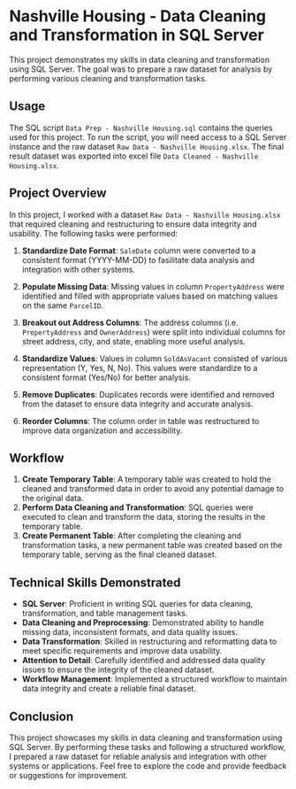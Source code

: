 # Nashville Housing - Data Cleaning and Transformation in SQL Server

This project demonstrates my skills in data cleaning and transformation using SQL Server. The goal was to prepare a raw dataset for analysis by performing various cleaning and transformation tasks.

## Usage

The SQL script `Data Prep - Nashville Housing.sql` contains the queries used for this project. To run the script, you will need access to a SQL Server instance and the raw dataset `Raw Data - Nashville Housing.xlsx`. The final result dataset was exported into excel file `Data Cleaned - Nashville Housing.xlsx`.

## Project Overview

In this project, I worked with a dataset `Raw Data - Nashville Housing.xlsx` that required cleaning and restructuring to ensure data integrity and usability. The following tasks were performed:

1. **Standardize Date Format**: `SaleDate` column were converted to a consistent format (YYYY-MM-DD) to fasilitate data analysis and integration with other systems.
   
2. **Populate Missing Data**: Missing values in column `PropertyAddress` were identified and filled  with appropriate values based on matching values on the same `ParcelID`.

3. **Breakout out Address Columns**: The address columns (i.e. `PropertyAddress` and `OwnerAddress`) were split into individual columns for street address, city, and state, enabling more useful analysis.

4. **Standardize Values**: Values in column `SoldAsVacant` consisted of various representation (Y, Yes, N, No). This values were standardize to a consistent format (Yes/No) for better analysis.

5. **Remove Duplicates**: Duplicates records were identified and removed from the dataset to ensure data integrity and accurate analysis.

6. **Reorder Columns**: The column order in table was restructured to improve data organization and accessibility.

## Workflow

1. **Create Temporary Table**: A temporary table was created to hold the cleaned and transformed data in order to avoid any potential damage to the original data.
2. **Perform Data Cleaning and Transformation**: SQL queries were executed to clean and transform the data, storing the results in the temporary table.
3. **Create Permanent Table**: After completing the cleaning and transformation tasks, a new permanent table was created based on the temporary table, serving as the final cleaned dataset.

## Technical Skills Demonstrated

- **SQL Server**: Proficient in writing SQL queries for data cleaning, transformation, and table management tasks.
- **Data Cleaning and Preprocessing**: Demonstrated ability to handle missing data, inconsistent formats, and data quality issues.
- **Data Transformation**: Skilled in restructuring and reformatting data to meet specific requirements and improve data usability.
- **Attention to Detail**: Carefully identified and addressed data quality issues to ensure the integrity of the cleaned dataset.
- **Workflow Management**: Implemented a structured workflow to maintain data integrity and create a reliable final dataset.

## Conclusion

This project showcases my skills in data cleaning and transformation using SQL Server. By performing these tasks and following a structured workflow, I prepared a raw dataset for reliable analysis and integration with other systems or applications. Feel free to explore the code and provide feedback or suggestions for improvement.
